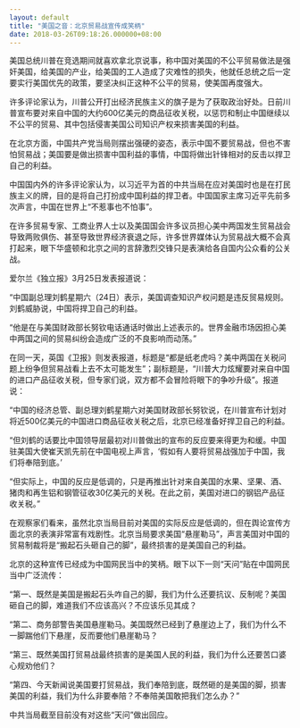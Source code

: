 ```yaml
---
layout: default
title: "美国之音：北京贸易战宣传成笑柄"
date: 2018-03-26T09:18:26.000000+08:00
---
```


美国总统川普在竞选期间就喜欢拿北京说事，称中国对美国的不公平贸易做法是强奸美国，给美国的产业，给美国的工人造成了灾难性的损失，他就任总统之后一定要实行美国优先的政策，要坚决纠正这种不公平的贸易，使美国再度强大。

许多评论家认为，川普公开打出经济民族主义的旗子是为了获取政治好处。日前川普宣布要对来自中国的大约600亿美元的商品征收关税，以惩罚和制止中国继续以不公平的贸易、其中包括侵害美国公司知识产权来损害美国的利益。

在北京方面，中国共产党当局则摆出强硬的姿态，表示中国不要贸易战，但也不害怕贸易战；美国要是做出损害中国利益的事情，中国将做出针锋相对的反击以捍卫自己的利益。

中国国内外的许多评论家认为，以习近平为首的中共当局在应对美国时也是在打民族主义的牌，目的是将自己打扮成中国利益的捍卫者。中国国家主席习近平先前多次声言，中国在世界上“不惹事也不怕事”。

在许多贸易专家、工商业界人士以及美国国会许多议员担心美中两国发生贸易战会导致两败俱伤、甚至导致世界经济衰退之际，许多世界媒体认为贸易战大概不会真打起来，眼下华盛顿和北京之间的言辞激烈交锋只是表演给各自国内公众看的公关战。

爱尔兰《独立报》3月25日发表报道说：

“中国副总理刘鹤星期六（24日）表示，美国调查知识产权问题是违反贸易规则。刘鹤威胁说，中国将捍卫自己的利益。

“他是在与美国财政部长努钦电话通话时做出上述表示的。世界金融市场因担心美中两国之间的贸易纠纷会造成广泛的不良影响而动荡。”

在同一天，英国《卫报》则发表报道，标题是“都是纸老虎吗？美中两国在关税问题上纷争但贸易战看上去不太可能发生”；副标题是，“川普大力炫耀要对来自中国的进口产品征收关税，但专家们说，双方都不会冒险将眼下的争吵升级”。报道说：

“中国的经济总管、副总理刘鹤星期六对美国财政部长努钦说，在川普宣布计划对将近500亿美元的中国进口商品征收关税之后，北京已经准备好捍卫自己的利益。

“但刘鹤的话要比中国领导层最初对川普做出的宣布的反应要来得更为和缓。中国驻美国大使崔天凯先前在中国电视上声言，‘假如有人要将贸易战强加于中国，我们将奉陪到底。’

“但实际上，中国的反应是低调的，只是再推出针对来自美国的水果、坚果、酒、猪肉和再生铝和钢管征收30亿美元的关税。在此之前，美国对进口的钢铝产品征收关税。”

在观察家们看来，虽然北京当局目前对美国的实际反应是低调的，但在舆论宣传方面北京的表演非常富有戏剧性。北京当局要求美国“悬崖勒马”，声言美国对中国的贸易制裁将是“搬起石头砸自己的脚”，最终损害的是美国自己的利益。

北京的这种宣传已经成为中国网民当中的笑柄。眼下以下一则“天问”贴在中国网民当中广泛流传：

“第一、既然是美国是搬起石头咋自己的脚，我们为什么还要抗议、反制呢？美国砸自己的脚，难道我们不应该高兴？不应该乐见其成？

“第二、商务部警告美国悬崖勒马。美国既然已经到了悬崖边上了，我们为什么不一脚踹他们下悬崖，反而要他们悬崖勒马？

“第三、既然美国打贸易战最终损害的是美国人民的利益，我们为什么还要苦口婆心规劝他们？

“第四、今天新闻说美国要打贸易战，我们奉陪到底，既然砸的是美国的脚，损害美国的利益，我们为什么非要奉陪？不奉陪美国敢把我们怎么办？”

中共当局截至目前没有对这些“天问”做出回应。

